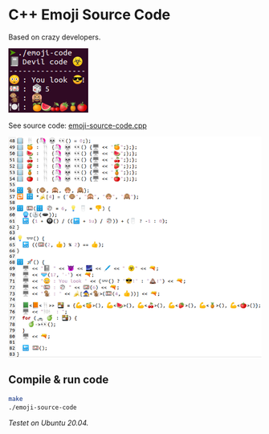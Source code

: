 # C++ Emoji Source Code

Based on crazy developers.

![C++ Emoji Source Code: Terminal example](example-terminal.png "C++ Emoji Source Code: Terminal example")

See source code: [emoji-source-code.cpp](emoji-source-code.cpp)

![C++ Emoji Source Code: Code example](example-code.png "C++ Emoji Source Code: Code example")

## Compile & run code

```bash
make
./emoji-source-code
```

*Testet on Ubuntu 20.04.*
